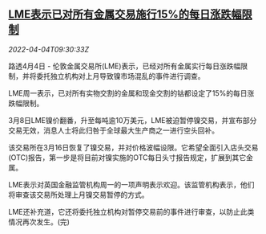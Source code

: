 <!--1649064665000-->
[LME表示已对所有金属交易施行15%的每日涨跌幅限制](https://cn.reuters.com/article/lme-metal-trade-limit-0404-idCNKCS2LW0R9)
------

<div><i>2022-04-04T09:30:33Z</i></div><p>路透4月4日 - 伦敦金属交易所(LME)表示，已经对所有金属实行每日涨跌幅限制，并将委托独立机构对上月导致镍市场混乱的事件进行调查。</p><p>LME周一表示，已对所有实物交割的金属和现金交割的钴都设定了15%的每日涨跌幅限制。</p><p>3月8日LME镍价翻番，升至每吨逾10万美元，LME被迫暂停镍交易，并宣布部分交易无效，消息人士将此归咎于全球最大生产商之一进行空头回补。</p><p>该交易所在3月16日恢复了镍交易，并对价格波幅设限。它希望全面引入店头交易(OTC)报告，第一步是将目前对镍实施的OTC每日头寸报告规定，扩展到其它金属。</p><p>LME表示对英国金融监管机构周一的一项声明表示欢迎。该监管机构表示，他们将审查该交易所处理上月镍交易暂停的方式。</p><p>LME还补充道，它还将委托独立机构对暂停交易前的事件进行审查，以防止此类情况再次发生。(完)</p>

